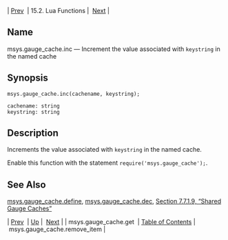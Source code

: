| [Prev](lua.ref.msys.gauge_cache.get)  | 15.2. Lua Functions |  [Next](lua.ref.msys.gauge_cache.remove_item.php) |

<a name="lua.ref.msys.gauge_cache.inc"></a>
## Name

msys.gauge_cache.inc — Increment the value associated with `keystring` in the named cache

<a name="idp26707312"></a>
## Synopsis

`msys.gauge_cache.inc(cachename, keystring);`

```
cachename: string
keystring: string
```
<a name="idp26710032"></a>
## Description

Increments the value associated with `keystring` in the named cache.

Enable this function with the statement `require('msys.gauge_cache');`.

<a name="idp26713056"></a>
## See Also

[msys.gauge_cache.define](lua.ref.msys.gauge_cache.define "msys.gauge_cache.define"), [msys.gauge_cache.dec](lua.ref.msys.gauge_cache.dec.php "msys.gauge_cache.dec"), [Section 7.7.1.9, “Shared Gauge Caches”](cluster.config.replication.php#cluster.replication.gauge_cache "7.7.1.9. Shared Gauge Caches")

| [Prev](lua.ref.msys.gauge_cache.get)  | [Up](lua.function.details.php) |  [Next](lua.ref.msys.gauge_cache.remove_item.php) |
| msys.gauge_cache.get  | [Table of Contents](index) |  msys.gauge_cache.remove_item |
